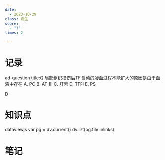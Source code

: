 ```yaml
---
date:
  - 2023-10-29
class: 病生
score:
  - "1"
times: 2

---
```



记录
==
ad-question
title:Q
局部组织损伤后TF 启动的凝血过程不能扩大的原因是由于血液中存在
A. PC
B. AT-III
C. 肝素 
D. TFPI
E. PS



D


知识点
==
dataviewjs
var pg = dv.current()
dv.list(pg.file.inlinks)


笔记
==